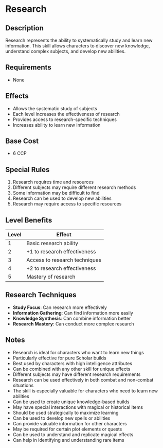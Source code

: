 # Research

## Description
Research represents the ability to systematically study and learn new information. This skill allows characters to discover new knowledge, understand complex subjects, and develop new abilities.

## Requirements
- None

## Effects
- Allows the systematic study of subjects
- Each level increases the effectiveness of research
- Provides access to research-specific techniques
- Increases ability to learn new information

## Base Cost
- 6 CCP

## Special Rules
1. Research requires time and resources
2. Different subjects may require different research methods
3. Some information may be difficult to find
4. Research can be used to develop new abilities
5. Research may require access to specific resources

## Level Benefits
| Level | Effect |
|-------|--------|
| 1 | Basic research ability |
| 2 | +1 to research effectiveness |
| 3 | Access to research techniques |
| 4 | +2 to research effectiveness |
| 5 | Mastery of research |

## Research Techniques
- **Study Focus**: Can research more effectively
- **Information Gathering**: Can find information more easily
- **Knowledge Synthesis**: Can combine information better
- **Research Mastery**: Can conduct more complex research

## Notes
- Research is ideal for characters who want to learn new things
- Particularly effective for pure Scholar builds
- Best used by characters with high intelligence attributes
- Can be combined with any other skill for unique effects
- Different subjects may have different research requirements
- Research can be used effectively in both combat and non-combat situations
- The skill is especially valuable for characters who need to learn new abilities
- Can be used to create unique knowledge-based builds
- May have special interactions with magical or historical items
- Should be used strategically to maximize learning
- Can be used to develop new spells or abilities
- Can provide valuable information for other characters
- May be required for certain plot elements or quests
- Can be used to understand and replicate magical effects
- Can help in identifying and understanding rare items 